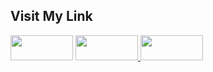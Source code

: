 ## Visit My Link
<a href="https://www.notion.so/7a8584451e8441828f1c7cfd005c53e1?v=e0f4765fb0984d61bcd08acad00bf63e" target="_blank"><img src="https://img.shields.io/badge/Notion-000000?style=flat-square&logo=Notion&logoColor=white" width="100" height="40"/></a>
<a href="https://shlovejo2.tistory.com/" target="_blank">
  <img src="https://img.shields.io/badge/Tistory-FF5722?style=flat-square&logo=Tistory&logoColor=white" width="100" height="40" />
</a>
<a href="https://www.instagram.com/a._.injeong/" target="_blank">
  <img src="https://img.shields.io/badge/Instagram-E4405F?style=flat-square&logo=Instagram&logoColor=white" width="100" height="40" />
</a>
